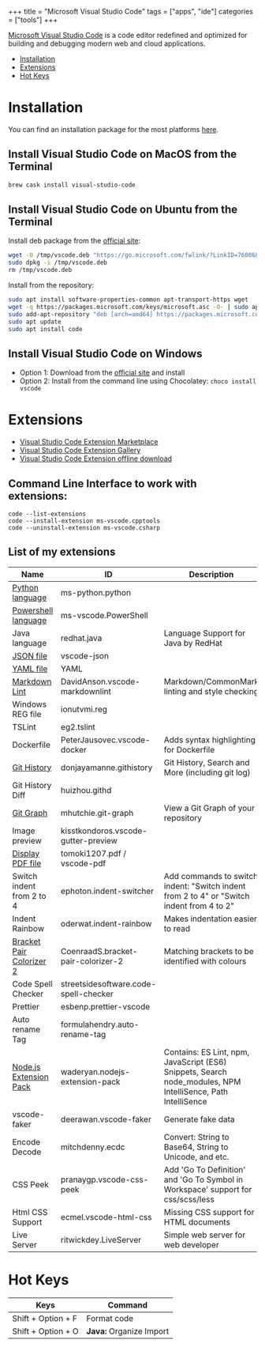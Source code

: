 +++
title = "Microsoft Visual Studio Code"
tags = ["apps", "ide"]
categories = ["tools"]
+++

[Microsoft Visual Studio Code](https://code.visualstudio.com) is a code editor redefined and optimized for building and debugging modern web and cloud applications.
<!--more-->

* [Installation](#installation)
* [Extensions](#extensions)
* [Hot Keys](#hot-keys)

# Installation

You can find an installation package for the most platforms [here](https://code.visualstudio.com/download).

## Install Visual Studio Code on MacOS from the Terminal
```bash
brew cask install visual-studio-code
```

## Install Visual Studio Code on Ubuntu from the Terminal

Install deb package from the [official site](https://code.visualstudio.com/docs/?dv=linux64_deb):
```bash
wget -O /tmp/vscode.deb "https://go.microsoft.com/fwlink/?LinkID=760868"
sudo dpkg -i /tmp/vscode.deb
rm /tmp/vscode.deb
```

Install from the repository:
```bash
sudo apt install software-properties-common apt-transport-https wget
wget -q https://packages.microsoft.com/keys/microsoft.asc -O- | sudo apt-key add -
sudo add-apt-repository "deb [arch=amd64] https://packages.microsoft.com/repos/vscode stable main"
sudo apt update
sudo apt install code
```


## Install Visual Studio Code on Windows

* Option 1: Download from the [official site](https://code.visualstudio.com/docs/setup/windows) and install
* Option 2: Install from the command line using Chocolatey: ```choco install vscode```

# Extensions

* [Visual Studio Code Extension Marketplace](https://marketplace.visualstudio.com/VSCode)
* [Visual Studio Code Extension Gallery](https://code.visualstudio.com/docs/editor/extension-gallery)
* [Visual Studio Code Extension offline download](https://vscode-offline.herokuapp.com/)

## Command Line Interface to work with extensions:
```
code --list-extensions
code --install-extension ms-vscode.cpptools
code --uninstall-extension ms-vscode.csharp
```

## List of my extensions

| Name                           | ID                    | Description                                            |
| ------------------------------ | --------------------- | -------------------------------------------------------|
| [Python language](https://marketplace.visualstudio.com/items?itemName=ms-python.python) | ms-python.python      | |
| [Powershell language](https://marketplace.visualstudio.com/items?itemName=ms-vscode.PowerShell) | ms-vscode.PowerShell  | |
| Java language                  | redhat.java           | Language Support for Java by RedHat |
| [JSON file](https://marketplace.visualstudio.com/items?itemName=andyyaldoo.vscode-json) | vscode-json           | |
| [YAML file](https://marketplace.visualstudio.com/items?itemName=redhat.vscode-yaml) | YAML                  | |
| [Markdown Lint](https://marketplace.visualstudio.com/items?itemName=DavidAnson.vscode-markdownlint)| DavidAnson.vscode-markdownlint | Markdown/CommonMark linting and style checking |
| Windows REG file               | ionutvmi.reg          | |
| TSLint                         | eg2.tslint            | |
| Dockerfile                     | PeterJausovec.vscode-docker | Adds syntax highlighting for Dockerfile |
| [Git History](https://marketplace.visualstudio.com/items?itemName=donjayamanne.githistory) | donjayamanne.githistory | Git History, Search and More (including git log) |
| Git History Diff               | huizhou.githd | |
| [Git Graph](https://marketplace.visualstudio.com/items?itemName=mhutchie.git-graph) | mhutchie.git-graph | View a Git Graph of your repository |
| Image preview                  | kisstkondoros.vscode-gutter-preview ||
| [Display PDF file](https://marketplace.visualstudio.com/items?itemName=tomoki1207.pdf) | tomoki1207.pdf / vscode-pdf ||
| Switch indent from 2 to 4      | ephoton.indent-switcher |Add commands to switch indent: "Switch indent from 2 to 4" or "Switch indent from 4 to 2" |
| Indent Rainbow                 | oderwat.indent-rainbow | Makes indentation easier to read |
| [Bracket Pair Colorizer 2](https://marketplace.visualstudio.com/items?itemName=CoenraadS.bracket-pair-colorizer-2) | CoenraadS.bracket-pair-colorizer-2 | Matching brackets to be identified with colours |
| Code Spell Checker             | streetsidesoftware.code-spell-checker | |
| Prettier                       | esbenp.prettier-vscode | |
| Auto rename Tag                | formulahendry.auto-rename-tag | |
| [Node.js Extension Pack](https://marketplace.visualstudio.com/items?itemName=waderyan.nodejs-extension-pack)| waderyan.nodejs-extension-pack | Contains: ES Lint, npm, JavaScript (ES6) Snippets, Search node_modules, NPM IntelliSence, Path IntelliSence |
| vscode-faker                   | deerawan.vscode-faker | Generate fake data  |
| Encode Decode                  | mitchdenny.ecdc | Convert: String to Base64, String to Unicode, and etc. |
| CSS Peek                       | pranaygp.vscode-css-peek | Add 'Go To Definition' and 'Go To Symbol in Workspace' support for css/scss/less |
| Html CSS Support               | ecmel.vscode-html-css | Missing CSS support for HTML documents |
| Live Server                    | ritwickdey.LiveServer | Simple web server for web developer |

# Hot Keys

| Keys                     | Command                                   | 
| ------------------------ | ----------------------------------------- |
| Shift + Option + F       | Format code |
| Shift + Option + O       | **Java:** Organize Import |
